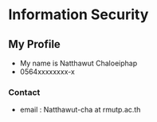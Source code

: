 # Information Security
## My Profile
 - My name is Natthawut Chaloeiphap
 - 0564xxxxxxxx-x

 ### Contact
 - email : Natthawut-cha at rmutp.ac.th
